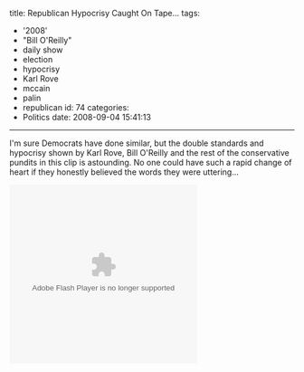 title: Republican Hypocrisy Caught On Tape...
tags:
  - '2008'
  - "Bill O'Reilly"
  - daily show
  - election
  - hypocrisy
  - Karl Rove
  - mccain
  - palin
  - republican
id: 74
categories:
  - Politics
date: 2008-09-04 15:41:13
---

I'm sure Democrats have done similar, but the double standards and hypocrisy shown by Karl Rove, Bill O'Reilly and the rest of the conservative pundits in this clip is astounding. No one could have such a rapid change of heart if they honestly believed the words they were uttering...

<embed src="http://www.thedailyshow.com/sitewide/video_player/view/default/swf.jhtml" pluginspage="http://www.macromedia.com/go/getflashplayer" type="application/x-shockwave-flash" allownetworking="external" allowscriptaccess="always" align="middle" name="comedy_central_player" height="316" width="332" bgcolor="#cccccc" quality="high" flashvars="videoId=184086"></embed>
